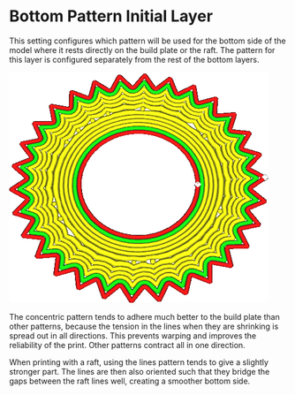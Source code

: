 Bottom Pattern Initial Layer
====
This setting configures which pattern will be used for the bottom side of the model where it rests directly on the build plate or the raft. The pattern for this layer is configured separately from the rest of the bottom layers.

<!--screenshot {
"image_path": "top_bottom_pattern_0.gif",
"models": [
    {
        "script": "gear_hollow.scad",
        "transformation": ["scale(0.5)"]
    }
],
"camera_position": [40, -40, 110],
"settings": {"top_bottom_pattern_0": "concentric"},
"layer": [1, 2, 3],
"colours": 64
}-->
![The initial layer is printed with a concentric pattern, but the rest is the lines pattern](../../../articles/images/top_bottom_pattern_0.gif)

The concentric pattern tends to adhere much better to the build plate than other patterns, because the tension in the lines when they are shrinking is spread out in all directions. This prevents warping and improves the reliability of the print. Other patterns contract all in one direction.

When printing with a raft, using the lines pattern tends to give a slightly stronger part. The lines are then also oriented such that they bridge the gaps between the raft lines well, creating a smoother bottom side.